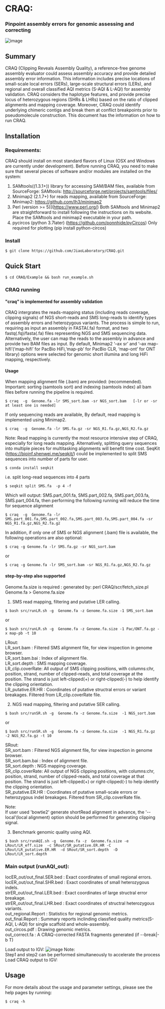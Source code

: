 # CRAQ:
### Pinpoint assembly errors for genomic assessing and correcting
![image](https://github.com/JiaoLaboratory/CRAQ/blob/main/Fig.png) 
## Summary
CRAQ (Clipping Reveals Assembly Quality), a reference-free genome assembly evaluator could assess assembly accuracy and provide detailed assembly error information. This information includes precise locations of small-scale local errors (SERs), large-scale structural errors (LERs), and regional and overall classified AQI metrics (S-AQI & L-AQI) for assembly validation. CRAQ considers the haplotype features, and provide precise locus of heterozygous regions (SHRs & LHRs) based on the ratio of clipped alignments and mapping coverage. Moreover, CRAQ could identify underlying chimeric contigs and break them at conflict breakpoints prior to pseudomolecule construction. This document has the information on how to run CRAQ.

## Installation

### Requirements:
CRAQ should install on most standard flavors of Linux (OSX and Windows are currently under development). Before running CRAQ, you need to make sure that several pieces of software and/or modules are installed on the system:

1. SAMtools((1.3.1+)) library for accessing SAM/BAM files, available from SourceForge:
    SAMtools: http://sourceforge.net/projects/samtools/files/
2. Minimap2 (2.1.7+) for reads mapping, available from SourceForge:
    Minimap2: https://github.com/lh3/minimap2
3. Perl (version >= 5)](https://www.perl.org/)
Both SAMtools and Minimap2 are straightforward to install following the instructions on its website.
Place the SAMtools and minimap2 executable in your path.
4. pycircos (python 3.7later) (https://github.com/ponnhide/pyCircos) 
Only required for plotting (pip install python-circos)  
### Install

```
$ git clone https://github.com/JiaoLaboratory/CRAQ.git
```
## Quick Start
```
$ cd CRAQ/Example && bash run_example.sh
```

### CRAQ running
#### "craq" is implemented for assembly validation
CRAQ intergrates the reads-mapping status (including reads coverage, clipping signals) of NGS short-reads and SMS long-reads to identify types of assembly errors and heterozygous variants. The process is simple to run, requiring as input an assembly in FASTA(.fa) format, and two fastq(.fq)/fasta(.fa) files representing NGS and SMS sequencing data. Alternatively, the user can map the reads to the assembly in advance and provide two BAM files as input. By default, Minimap2 ‘–ax sr’ and  ‘–ax map-hifi’(‘map-hifi’ for PacBio HiFi,‘map-pb’ for PacBio CLR, ‘map-ont’ for ONT library) options were selected for genomic short illumina and long HiFi mapping, respectively.

#### Usage
When mapping alignment file (.bam) are provided: (recommended). Important: sorting (samtools sort) and indexing (samtools index) all bam files before running the pipeline is required.
```
$ craq  -g  Genome.fa -lr SMS_sort.bam -sr NGS_sort.bam   [-lr or -sr at least one is needed]
```     
If only sequencing reads are available, By default, read mapping is implemented using Minimap2.   
```
$ craq  -g  Genome.fa -lr SMS.fa.gz -sr NGS_R1.fa.gz,NGS_R2.fa.gz
```

Note:
Read mapping is currently the most resource intensive step of CRAQ, especially for long reads mapping. Alternatively, splitting query sequences into multiple pieces for multitasking alignments will benefit time cost. SeqKit (https://bioinf.shenwei.me/seqkit/) could be implemented to split SMS sequences into number of parts for user.
```
$ conda install seqkit   
```
i.e. split long-read sequences into 4 parts
```
$ seqkit split SMS.fa  -p 4 -f
```
Which will output: SMS.part_001.fa, SMS.part_002.fa, SMS.part_003.fa, SMS.part_004.fa, then performing the following running will reduce the time for sequence alignment
```
$ craq  -g  Genome.fa -lr SMS.part_001.fa,SMS.part_002.fa,SMS.part_003.fa,SMS.part_004.fa -sr  NGS_R1.fa.gz,NGS_R2.fa.gz
```
In addition, if only one of SMS or NGS alignment (.bam) file is available, the following operations are also optional:
```
$ craq -g Genome.fa -lr SMS.fa.gz -sr NGS_sort.bam
```
or 
```
$ craq -g Genome.fa -lr SMS_sort.bam -sr NGS_R1.fa.gz,NGS_R2.fa.gz
```
#### step-by-step also supported
Genome.fa.size is required : generated by: perl CRAQ/scr/fetch_size.pl Genome.fa > Genome.fa.size  
1. SMS read mapping, filtering and putative LER calling.
```
$ bash src/runLR.sh -g  Genome.fa -z Genome.fa.size -1 SMS_sort.bam 
```
or 
```     
$ bash src/runLR.sh -g  Genome.fa -z Genome.fa.size -1 Pac/ONT.fa.gz -x map-pb -t 10
```

LRout:  
LR_sort.bam	: Filtered SMS alignment file, for view inspection in genome browser.  
LR_sort.bam.bai	: Index of alignment file.  
LR_sort.depth	: SMS mapping coverage.  
LR_clip.coverRate: All output of SMS clipping positions, with columns:chr, position, strand, number of clipped-reads, and total coverage at the position. The strand is just left-clipped(+) or right-clipped(-) to help identify the clipping orientation.  
LR_putative.ER.HR  : Coordinates of putative structral errors or variant breakages. Filtered from LR_clip.coverRate file.  

2. NGS read mapping, filtering and putative SER calling.
```
$ bash src/runSR.sh -g  Genome.fa -z Genome.fa.size  -1 NGS_sort.bam
```
or
```
$ bash src/runSR.sh -g  Genome.fa -z Genome.fa.size  -1 NGS_R1.fa.gz -2 NGS_R2.fa.gz -t 10
```
SRout:  
SR_sort.bam     : Filtered NGS alignment file, for view inspection in genome browser.  
SR_sort.bam.bai : Index of alignment file.  
SR_sort.depth   : NGS mapping coverage.  
SR_clip.coverRate: All output of NGS clipping positions, with columns:chr, position, strand, number of clipped-reads, and total coverage at that position. The strand is just left-clipped(+) or right-clipped(-) to help identify the clipping orientation.  
SR_putative.ER.HR	: Coordinates of putative small-scale errors or heterozygous indel breakages. Filtered from SR_clip.coverRate file.

Note:  
If user used 'bowtie2' generate shortRead alignment in advance, the '--local'(local alignment) option should be performed for generating clipping signal.  

3. Benchmark genomic quality using AQI.       
```
$ bash src/runAQI.sh -g  Genome.fa -z  Genome.fa.size -e LRout/LR_eff.size  -c SRout/SR_putative.ER.HR -C LRout/LR_putative.ER.HR  -d SRout/SR_sort.depth  -D LRout/LR_sort.depth
``` 
### Main output (runAQI_out):  

locER_out/out_final.SER.bed	: Exact coordinates of small regional errors.  
locER_out/out_final.SHR.bed     : Exact coordinates of small heterozygous indels.  
strER_out/out_final.LER.bed	: Exact coordinates of large structral error breakage.  
strER_out/out_final.LHR.bed	: Exact coordinates of structral heterozygous variants.  
out_regional.Report : Statistics for regional genomic metrics.  
out_final.Report : Summary reports inclinding classfied quality metrics(S-AQI, L-AQI) for single scaffold and whole-assembly.  
out_circos.pdf : Drawing genomic metrics.  
out_correct.fa	: A CRAQ-corrected FASTA fragments generated (if --break|-b T)  

Load output to IGV: 
![image](https://github.com/JiaoLaboratory/CRAQ/blob/main/Example/Example.png)
Note:       
Step1 and step2 can be performed simultaneously to accelerate the process 
Load CRAQ output to IGV:
## Usage
For more details about the usage and parameter settings, please see the help pages by running:
```
$ craq -h
```
